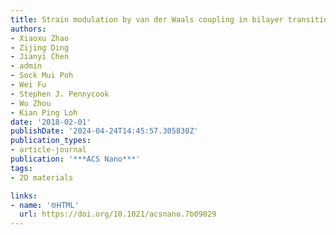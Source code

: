 ```yaml
---
title: Strain modulation by van der Waals coupling in bilayer transition metal dichalcogenide
authors:
- Xiaoxu Zhao
- Zijing Ding
- Jianyi Chen
- admin
- Sock Mui Poh
- Wei Fu
- Stephen J. Pennycook
- Wu Zhou
- Kian Ping Loh
date: '2018-02-01'
publishDate: '2024-04-24T14:45:57.305830Z'
publication_types:
- article-journal
publication: '***ACS Nano***'
tags:
- 2D materials

links:
- name: '🌐HTML'
  url: https://doi.org/10.1021/acsnano.7b09029
---
```


